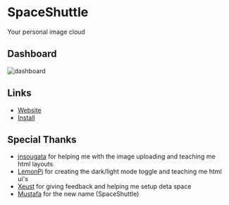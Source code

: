 # SpaceShuttle
Your personal image cloud


## Dashboard

![dashboard](https://sleep.deta.dev/cdn/space_shuttle_shdashboard.png)

## Links

- [Website](https://spaceshuttle.deta.dev/)
- [Install](https://alpha.deta.space/discovery/spaceshuttle-sbm-v0.1.0)

## Special Thanks
- [jnsougata](https://github.com/jnsougata) for helping me with the image uploading and teaching me html layouts
- [LemonPi](https://github.com/LemonPi314) for creating the dark/light mode toggle and teaching me html ui's
- [Xeust](https://github.com/xeust) for giving feedback and helping me setup deta space
- [Mustafa](https://github.com/abdelhai) for the new name (SpaceShuttle)
